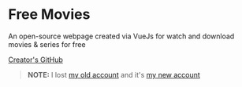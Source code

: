 # Free Movies

An open-source webpage created via VueJs for watch and download movies & series for free


[Creator's GitHub](https://github.com/arjomand-dev)

> **NOTE:** I lost [my old account](https://github.com/mohammadali-arjomand) and it's [my new account](https://github.com/arjomand-dev)